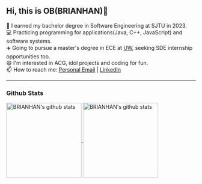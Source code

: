 ## Hi, this is OB(BRIANHAN)👋


 📖 I earned my bachelor degree in Software Engineering at SJTU in 2023.<br/>
 💻 Practicing programming for applications(Java, C++, JavaScript) and software systems.<br/>
 ✈️ Going to pursue a master's degree in ECE at [UW](https://www.ece.uw.edu/), seeking SDE internship opportunities too.<br/>
 😄 I'm interested in ACG, idol projects and coding for fun.<br/>
 📫 How to reach me: [Personal Email](mailto:overthebrain@outlook.com) | [LinkedIn](https://www.linkedin.com/in/brian-han-6aba95281/)
<hr>

### Github Stats

<a href="https://github.com/anuraghazra/github-readme-stats">
  <img align="center" alt="BRIANHAN's github stats" height='200' src="https://github-readme-stats.vercel.app/api?username=OvertheBrain&?count_private=true&show_icons=true&theme=tokyonight&hide=issues">
 </a>
<a href="https://github.com/anuraghazra/github-readme-stats">
  <img align="center" alt="BRIANHAN's github stats" height='200' src="https://github-readme-stats.vercel.app/api/top-langs/?username=OvertheBrain&layout=compact">
</a>
 
 

